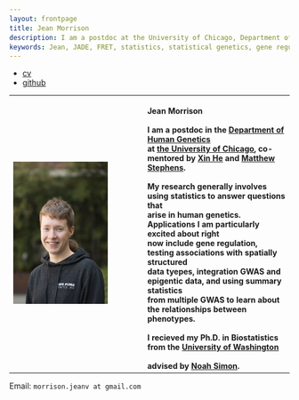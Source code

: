 ```yaml
---
layout: frontpage
title: Jean Morrison
description: I am a postdoc at the University of Chicago, Department of Human Genetics. My research is in statistical genetics. 
keywords: Jean, JADE, FRET, statistics, statistical genetics, gene regulation
---
```


<div class="navbar">
  <div class="navbar-inner">
      <ul class="nav">
          <li><a href="{{ BASE_PATH }}/assets/cv-jean.pdf">cv</a></li>
          <li><a href="https://github.com/jean997">github</a></li>
      </ul>
  </div>
</div>

<table class="wide">
<tr>
  <td class="left">
	<img src="pages/icons16/JeanMorrison.jpg" style="width: 75%; height: 30%" alt="my profile picture" title = "profile picture"/>
   </td>
  <td class="right">
  <br><b> Jean Morrison
  <br>
  <br> I am a postdoc in the <a href="http://www.genes.uchicago.edu">Department of 
	Human Genetics</a> 
  <br>	at <a href="http://www.uchicago.edu">the University of Chicago</a>,
 	co-mentored by <a href="http://xinhelab.org">Xin He</a> and
	<a href="http://stephenslab.uchicago.edu">Matthew Stephens</a>.
  <br>
  <br>My research generally involves using statistics to answer questions that 
  <br> arise in human genetics. Applications I am particularly excited about right 
  <br> now include gene regulation, testing associations with spatially structured 
  <br> data tyepes, integration GWAS and epigentic data, and using summary statistics 
  <br> from multiple GWAS to learn about the relationships between phenotypes.
  <br>
  <br> I recieved my Ph.D. in Biostatistics from the <a href="https://www.biostat.washington.edu">University of Washington</a></br>
  <br>	advised by <a href="http://www.faculty.washington.edu/nrsimon/">Noah Simon</a>.
  </td>
</tr>
</table>

<div class="container">
  <div id = "hide_email">
	Email: <code>morrison.jeanv at gmail.com</code><br/>
  </div>
</div>
